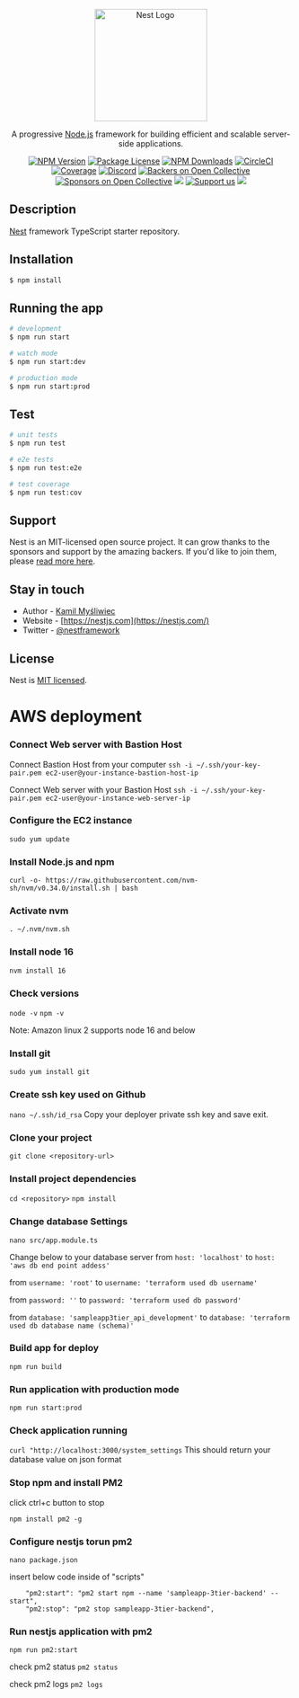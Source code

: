 <p align="center">
  <a href="http://nestjs.com/" target="blank"><img src="https://nestjs.com/img/logo-small.svg" width="200" alt="Nest Logo" /></a>
</p>

[circleci-image]: https://img.shields.io/circleci/build/github/nestjs/nest/master?token=abc123def456
[circleci-url]: https://circleci.com/gh/nestjs/nest

  <p align="center">A progressive <a href="http://nodejs.org" target="_blank">Node.js</a> framework for building efficient and scalable server-side applications.</p>
    <p align="center">
<a href="https://www.npmjs.com/~nestjscore" target="_blank"><img src="https://img.shields.io/npm/v/@nestjs/core.svg" alt="NPM Version" /></a>
<a href="https://www.npmjs.com/~nestjscore" target="_blank"><img src="https://img.shields.io/npm/l/@nestjs/core.svg" alt="Package License" /></a>
<a href="https://www.npmjs.com/~nestjscore" target="_blank"><img src="https://img.shields.io/npm/dm/@nestjs/common.svg" alt="NPM Downloads" /></a>
<a href="https://circleci.com/gh/nestjs/nest" target="_blank"><img src="https://img.shields.io/circleci/build/github/nestjs/nest/master" alt="CircleCI" /></a>
<a href="https://coveralls.io/github/nestjs/nest?branch=master" target="_blank"><img src="https://coveralls.io/repos/github/nestjs/nest/badge.svg?branch=master#9" alt="Coverage" /></a>
<a href="https://discord.gg/G7Qnnhy" target="_blank"><img src="https://img.shields.io/badge/discord-online-brightgreen.svg" alt="Discord"/></a>
<a href="https://opencollective.com/nest#backer" target="_blank"><img src="https://opencollective.com/nest/backers/badge.svg" alt="Backers on Open Collective" /></a>
<a href="https://opencollective.com/nest#sponsor" target="_blank"><img src="https://opencollective.com/nest/sponsors/badge.svg" alt="Sponsors on Open Collective" /></a>
  <a href="https://paypal.me/kamilmysliwiec" target="_blank"><img src="https://img.shields.io/badge/Donate-PayPal-ff3f59.svg"/></a>
    <a href="https://opencollective.com/nest#sponsor"  target="_blank"><img src="https://img.shields.io/badge/Support%20us-Open%20Collective-41B883.svg" alt="Support us"></a>
  <a href="https://twitter.com/nestframework" target="_blank"><img src="https://img.shields.io/twitter/follow/nestframework.svg?style=social&label=Follow"></a>
</p>
  <!--[![Backers on Open Collective](https://opencollective.com/nest/backers/badge.svg)](https://opencollective.com/nest#backer)
  [![Sponsors on Open Collective](https://opencollective.com/nest/sponsors/badge.svg)](https://opencollective.com/nest#sponsor)-->

## Description

[Nest](https://github.com/nestjs/nest) framework TypeScript starter repository.

## Installation

```bash
$ npm install
```

## Running the app

```bash
# development
$ npm run start

# watch mode
$ npm run start:dev

# production mode
$ npm run start:prod
```

## Test

```bash
# unit tests
$ npm run test

# e2e tests
$ npm run test:e2e

# test coverage
$ npm run test:cov
```

## Support

Nest is an MIT-licensed open source project. It can grow thanks to the sponsors and support by the amazing backers. If you'd like to join them, please [read more here](https://docs.nestjs.com/support).

## Stay in touch

- Author - [Kamil Myśliwiec](https://kamilmysliwiec.com)
- Website - [https://nestjs.com](https://nestjs.com/)
- Twitter - [@nestframework](https://twitter.com/nestframework)

## License

Nest is [MIT licensed](LICENSE).

# AWS deployment

### Connect Web server with Bastion Host
Connect Bastion Host from your computer
`ssh -i ~/.ssh/your-key-pair.pem ec2-user@your-instance-bastion-host-ip`

Connect Web server with your Bastion Host
`ssh -i ~/.ssh/your-key-pair.pem ec2-user@your-instance-web-server-ip`

### Configure the EC2 instance
`sudo yum update`

### Install Node.js and npm
`curl -o- https://raw.githubusercontent.com/nvm-sh/nvm/v0.34.0/install.sh | bash`

### Activate nvm
`. ~/.nvm/nvm.sh`

### Install node 16
`nvm install 16`

### Check versions
`node -v`
`npm -v`

Note: Amazon linux 2 supports node 16 and below

###  Install git
`sudo yum install git`

### Create ssh key used on Github
`nano ~/.ssh/id_rsa`
Copy your deployer private ssh key and save exit.

### Clone your project
`git clone <repository-url>`

### Install project dependencies
`cd <repository>`
`npm install`

### Change database Settings

`nano src/app.module.ts`

Change below to your database server
from `host: 'localhost'`
to `host: 'aws db end point addess'` 

from `username: 'root'`
to `username: 'terraform used db username'` 

from `password: ''`
to `password: 'terraform used db password'` 

from `database: 'sampleapp3tier_api_development'`
to `database: 'terraform used db database name (schema)'` 

### Build app for deploy
`npm run build`

### Run application with production mode
`npm run start:prod`

### Check application running
`curl "http://localhost:3000/system_settings`
This should return your database value on json format

### Stop npm and install PM2
click ctrl+c button to stop 

`npm install pm2 -g`

### Configure nestjs torun pm2

`nano package.json`

insert below code inside of "scripts"
```
    "pm2:start": "pm2 start npm --name 'sampleapp-3tier-backend' -- start",
    "pm2:stop": "pm2 stop sampleapp-3tier-backend",
```

### Run nestjs application with pm2

`npm run pm2:start`

check pm2 status
`pm2 status`

check pm2 logs
`pm2 logs`

